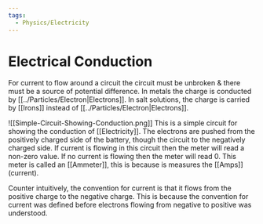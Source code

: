 ```yaml
---
tags:
  - Physics/Electricity
---
```

# Electrical Conduction
For current to flow around a circuit the circuit must be unbroken & there must be a source of potential difference.
In metals the charge is conducted by [[../Particles/Electron|Electrons]].
In salt solutions, the charge is carried by [[Irons]] instead of [[../Particles/Electron|Electrons]].

![[Simple-Circuit-Showing-Conduction.png]]
This is a simple circuit for showing the conduction of [[Electricity]]. The electrons are pushed from the positively charged side of the battery, though the circuit to the negatively charged side. If current is flowing in this circuit then the meter will read a non-zero value. If no current is flowing then the meter will read 0. This meter is called an [[Ammeter]], this is because is measures the [[Amps]] (current).

Counter intuitively, the convention for current is that it flows from the positive charge to the negative charge. This is because the convention for current was defined before electrons flowing from negative to positive was understood.

